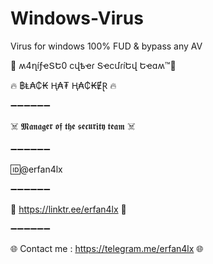 # Windows-Virus
Virus for windows 100% FUD &amp; bypass any AV

👊 ʍ4ղíƒҽՏԵ0 ϲվҍҽɾ ՏҽϲմɾíԵվ Եҽɑʍ™💪

🔥 ฿Ⱡ₳₵₭ Ⱨ₳₮ Ⱨ₳₵₭ɆⱤ 🔥

➖➖➖➖➖➖

☠️ 𝕸𝖆𝖓𝖆𝖌𝖊𝖗 𝖔𝖋 𝖙𝖍𝖊 𝖘𝖊𝖈𝖚𝖗𝖎𝖙𝖞 𝖙𝖊𝖆𝖒 ☠️

➖➖➖➖➖➖

🆔@erfan4lx

➖➖➖➖➖➖

💢 https://linktr.ee/erfan4lx 💢

➖➖➖➖➖➖

🌐 Contact me : https://telegram.me/erfan4lx 🌐
